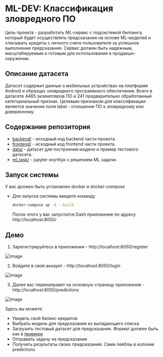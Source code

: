 # ML-DEV: Классификация зловредного ПО

Цель проекта - разработать ML-сервис с подсистемой биллинга, который будет осуществлять предсказания на основе ML-моделей и списывать кредиты с личного счета пользователя за успешное выполнение предсказания. Сервис должен быть надежным, масштабируемым и готовым для использования в продакшн-окружении.

## Описание датасета 
Датасет содержит данные о мобильных устройствах на платформе Android и образцах зловредного программного обеспечения. Всего в датасете 4465 экземпляров ПО и 241 предварительно обработанный категориальный признак. Целевым признаком для классификации является значение поля label - отношение ПО к зловредному или доверенному.

## Содержание репозитория
- [backend/](/backend/) - исходный код backend части проекта.
- [frontend/](/frontend/) - исходный код frontend части проекта.
- [data/](/data/) - датасет для построения модели и пример тестового датасета.
- [ml_task/](/ml_task/) - jupyter ноутбук с решением ML задачи.

## Запуск системы

У вас должен быть установлен docker и docker-compose

- Для запуска системы введите команду
    ```bash
    docker-compose up -d --build
    ```
  После этого у вас запустится Dash приложение по адресу http://localhost:8050/

## Демо
1. Зарегистрируйтесь в приложении - http://localhost:8050/register

![image](https://github.com/eelduck/itmo-ml-services/assets/41739221/c76efc92-1b23-423a-9567-3891c4efea0f)

2. Войдите в свой аккаунт - http://localhost:8050/login

![image](https://github.com/eelduck/itmo-ml-services/assets/41739221/d4090b43-ec5e-4d0d-8ff2-b4a205a21b2b)

3. Далее вас перенаправит на основную страницу приложения - http://localhost:8050/predictions

![image](https://github.com/eelduck/itmo-ml-services/assets/41739221/ba0b7673-c45a-48b3-bb11-41e0370d4466)

Здесь вы можете: 
- Увидеть свой баланс кредитов
- Выбрать модель для предсказания из выпадающего списка
- Загрузить тестовый датасет для предсказания. Формат должен быть как в [примере](/data/android_test_1.csv)
- Отправить задачу на предсказание
- Получить результаты своих предсказаний. Сами лейблы в колонке predictions
